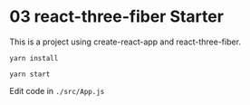 # 03 react-three-fiber Starter

This is a project using create-react-app and react-three-fiber.

```
yarn install

yarn start
```

Edit code in `./src/App.js`